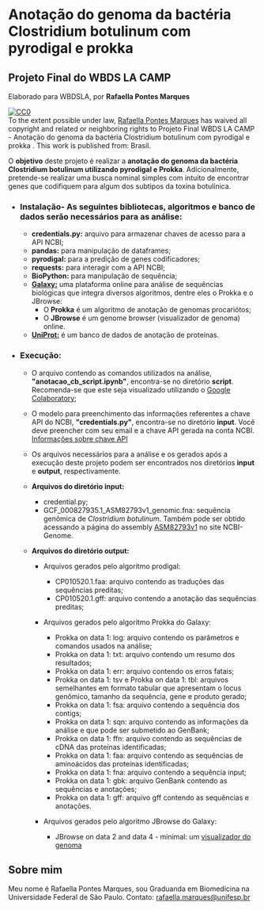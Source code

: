 # Anotação do genoma da bactéria Clostridium botulinum com pyrodigal e prokka

## Projeto Final do WBDS LA CAMP

Elaborado para WBDSLA, por **Rafaella Pontes Marques**

<p xmlns:dct="http://purl.org/dc/terms/" xmlns:vcard="http://www.w3.org/2001/vcard-rdf/3.0#">
  <a rel="license"
     href="http://creativecommons.org/publicdomain/zero/1.0/">
    <img src="http://i.creativecommons.org/p/zero/1.0/88x31.png" style="border-style: none;" alt="CC0" />
  </a>
  <br />
  To the extent possible under law,
  <a rel="dct:publisher"
     href="https://github.com/rpmarq">
    <span property="dct:title">Rafaella Pontes Marques</span></a>
  has waived all copyright and related or neighboring rights to
  <span property="dct:title">Projeto Final WBDS LA CAMP - Anotação do genoma da bactéria Clostridium botulinum com pyrodigal e prokka </span>.
This work is published from:
<span property="vcard:Country" datatype="dct:ISO3166"
      content="BR" about="https://github.com/rpmarq">
  Brasil</span>.
</p>


O **objetivo** deste projeto é realizar a **anotação do genoma da bactéria Clostridium botulinum utilizando pyrodigal e Prokka**. Adicionalmente, pretende-se realizar uma busca nominal simples com intuito de encontrar genes que codifiquem para algum dos subtipos da toxina botulínica.

- ### **Instalação**- As seguintes bibliotecas, algoritmos e banco de dados serão necessários para as análise:

    - **credentials.py:** arquivo para armazenar chaves de acesso para a API NCBI;
    - **pandas:** para manipulação de dataframes;
    - **pyrodigal:** para a predição de genes codificadores;
    - **requests:** para interagir com a API NCBI;
    - **BioPython:** para manipulação de sequência;
    - [**Galaxy:**](https://usegalaxy.org/) uma plataforma online para análise de sequências biológicas que integra diversos algoritmos, dentre eles o Prokka e o JBrowse:
        - O **Prokka** é um algoritmo de anotação de genomas procariótos;
        - O **JBrowse** é um genome browser (visualizador de genoma) online.
    - [**UniProt:**](https://www.uniprot.org/help/about) é um banco de dados de anotação de proteínas.

- ### **Execução**:

    - O arquivo contendo as comandos utilizados na análise, **"anotacao_cb_script.ipynb"**, encontra-se no diretório **script**. Recomenda-se que este seja visualizado utilizando o [Google Colaboratory](https://colab.research.google.com/);
    - O modelo para preenchimento das informações referentes a chave API do NCBI, **"credentials.py"**, encontra-se no diretório **input**. Você deve preencher com seu email e a chave API gerada na conta NCBI. [Informações sobre chave API](https://support.nlm.nih.gov/knowledgebase/article/KA-05317/en-us)
    - Os arquivos necessários para a análise e os gerados após a execução deste projeto podem ser encontrados nos diretórios **input** e **output**, respectivamente.
    
    - **Arquivos do diretório input:**
        - credential.py;
        - GCF_000827935.1_ASM82793v1_genomic.fna: sequência genômica de *Clostridium botulinum*. Também pode ser obtido acessando a página do assembly [ASM82793v1](https://www.ncbi.nlm.nih.gov/data-hub/genome/GCF_000827935.1/) no site NCBI-Genome.
        
    - **Arquivos do diretório output:**
        - Arquivos gerados pelo algoritmo prodigal:
          - CP010520.1.faa: arquivo contendo as traduções das sequências preditas;
          - CP010520.1.gff: arquivo contendo a anotação das sequências preditas;
          
        - Arquivos gerados pelo algoritmo Prokka do Galaxy:
          - Prokka on data 1: log: arquivo contendo os parâmetros e comandos usados na análise;
          - Prokka on data 1: txt: arquivo contendo um resumo dos resultados;
          - Prokka on data 1: err: arquivo contendo os erros fatais;
          - Prokka on data 1: tsv e Prokka on data 1: tbl: arquivos semelhantes em formato tabular que apresentam o locus genômico, tamanho da sequência, gene e produto gerado;
          - Prokka on data 1: fsa: arquivo contendo a sequência dos contigs;
          - Prokka on data 1: sqn: arquivo contendo as informações da análise e que pode ser submetido ao GenBank;
          - Prokka on data 1: ffn: arquivo contendo as sequências de cDNA das proteínas identificadas;
          - Prokka on data 1: faa: arquivo contendo as sequências de aminoácidos das proteínas identificadas;
          - Prokka on data 1: fna: arquivo contendo a sequência input;
          - Prokka on data 1: gbk: arquivo GenBank contendo as sequências e anotações;
          - Prokka on data 1: gff: arquivo gff contendo as sequências e anotações.
          
        - Arquivos gerados pelo algoritmo JBrowse do Galaxy:
          - JBrowse on data 2 and data 4 - minimal:  um [visualizador do genoma](https://usegalaxy.org/datasets/f9cad7b01a472135f1ad8b380459ee03/display/?preview=True&loc=NZ_CP010520.1%3A1161838..1165596&tracks=DNA%2C39478e4cd0509717a1b5d6108b47bfca_0&highlight=)

## Sobre mim
Meu nome é Rafaella Pontes Marques, sou Graduanda em Biomedicina na Universidade Federal de São Paulo. Contato: rafaella.marques@unifesp.br

